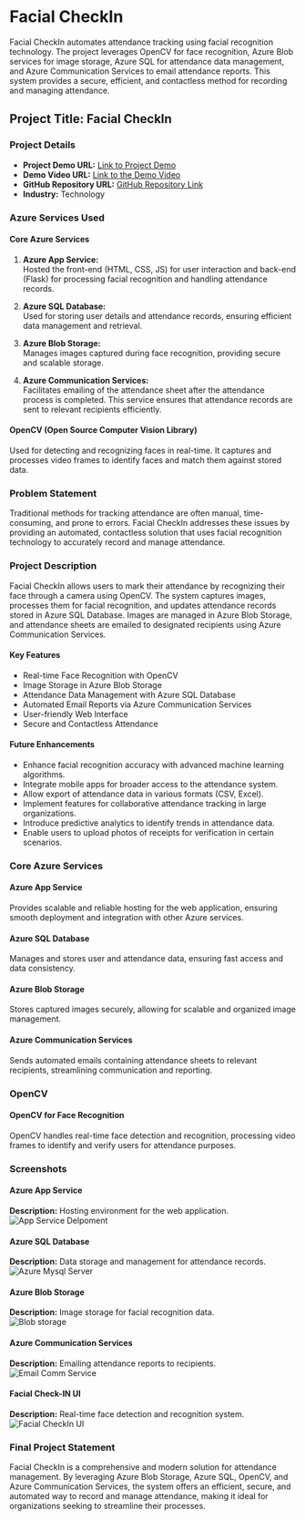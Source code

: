 # Facial CheckIn

Facial CheckIn automates attendance tracking using facial recognition technology. The project leverages OpenCV for face recognition, Azure Blob services for image storage, Azure SQL for attendance data management, and Azure Communication Services to email attendance reports. This system provides a secure, efficient, and contactless method for recording and managing attendance.

## Project Title: **Facial CheckIn**

### Project Details

- **Project Demo URL:** [Link to Project Demo](https://facial-attendance.azurewebsites.net/)
- **Demo Video URL:** [Link to the Demo Video](https://drive.google.com/file/d/1MJERXzDJjAEjfj6DORplq28HgrzV4VA3/view?usp=sharing)
- **GitHub Repository URL:** [GitHub Repository Link](https://github.com/Palash-Doshi-Git/Facial-CheckIn.git)
- **Industry:** Technology

### Azure Services Used

#### Core Azure Services
1. **Azure App Service:**  
   Hosted the front-end (HTML, CSS, JS) for user interaction and back-end (Flask) for processing facial recognition and handling attendance records.

2. **Azure SQL Database:**  
   Used for storing user details and attendance records, ensuring efficient data management and retrieval.

3. **Azure Blob Storage:**  
   Manages images captured during face recognition, providing secure and scalable storage.

4. **Azure Communication Services:**  
   Facilitates emailing of the attendance sheet after the attendance process is completed. This service ensures that attendance records are sent to relevant recipients efficiently.

#### OpenCV (Open Source Computer Vision Library)
   Used for detecting and recognizing faces in real-time. It captures and processes video frames to identify faces and match them against stored data.

### Problem Statement

Traditional methods for tracking attendance are often manual, time-consuming, and prone to errors. Facial CheckIn addresses these issues by providing an automated, contactless solution that uses facial recognition technology to accurately record and manage attendance.

### Project Description

Facial CheckIn allows users to mark their attendance by recognizing their face through a camera using OpenCV. The system captures images, processes them for facial recognition, and updates attendance records stored in Azure SQL Database. Images are managed in Azure Blob Storage, and attendance sheets are emailed to designated recipients using Azure Communication Services.

#### Key Features
- Real-time Face Recognition with OpenCV
- Image Storage in Azure Blob Storage
- Attendance Data Management with Azure SQL Database
- Automated Email Reports via Azure Communication Services
- User-friendly Web Interface
- Secure and Contactless Attendance

#### Future Enhancements
- Enhance facial recognition accuracy with advanced machine learning algorithms.
- Integrate mobile apps for broader access to the attendance system.
- Allow export of attendance data in various formats (CSV, Excel).
- Implement features for collaborative attendance tracking in large organizations.
- Introduce predictive analytics to identify trends in attendance data.
- Enable users to upload photos of receipts for verification in certain scenarios.

### Core Azure Services

#### Azure App Service
Provides scalable and reliable hosting for the web application, ensuring smooth deployment and integration with other Azure services.

#### Azure SQL Database
Manages and stores user and attendance data, ensuring fast access and data consistency.

#### Azure Blob Storage
Stores captured images securely, allowing for scalable and organized image management.

#### Azure Communication Services
Sends automated emails containing attendance sheets to relevant recipients, streamlining communication and reporting.

### OpenCV

#### OpenCV for Face Recognition
OpenCV handles real-time face detection and recognition, processing video frames to identify and verify users for attendance purposes.

### Screenshots

#### Azure App Service
**Description:** Hosting environment for the web application.  
![App Service Delpoment](https://github.com/user-attachments/assets/319be415-9612-46d3-be5f-ca550bf0cddc)

#### Azure SQL Database
**Description:** Data storage and management for attendance records.  
![Azure Mysql Server](https://github.com/user-attachments/assets/1272df12-327c-432c-aba9-6e520d955595)

#### Azure Blob Storage
**Description:** Image storage for facial recognition data.  
![Blob storage](https://github.com/user-attachments/assets/34745291-b451-4f0c-8c75-6f2d7e2fd6c1)

#### Azure Communication Services
**Description:** Emailing attendance reports to recipients.  
![Email Comm Service](https://github.com/user-attachments/assets/b98e6c41-98a5-43f1-a3d1-68f6c4e0dd3d)

#### Facial Check-IN UI
**Description:** Real-time face detection and recognition system.  
![Facial CheckIn UI](https://github.com/user-attachments/assets/08c35486-c6d0-4a27-a88e-67d7c4aa94e1)


### Final Project Statement
Facial CheckIn is a comprehensive and modern solution for attendance management. By leveraging Azure Blob Storage, Azure SQL, OpenCV, and Azure Communication Services, the system offers an efficient, secure, and automated way to record and manage attendance, making it ideal for organizations seeking to streamline their processes.

